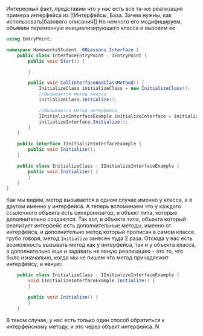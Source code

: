 Интересный факт, представим что у нас есть все та-же реализация примера интерфейса из [[Интерфейсы, База. Зачем нужны, как использовать|базового описания]]
Но немного его модифицируем, объявим переменную инициализирующего класса и вызовем ее

```csharp
using EntryPoint;

namespace HomeworksStudent._00Lessons.Interface {
    public class InterfaceEntryPoint : IEntryPoint {
        public void Start() {

        }

        public void CallInterfaceAndClassMethod() {
            InitializeClass initializeClass = new InitializeClass();
            //Вызывается метод класса
            initializeClass.Initialize();

            //Вызывается метод интерфейса
            IInitializeInterfaceExample initializeInterface = initializeClass;
            initializeInterface.Initialize();
        }
    }

    public interface IInitializeInterfaceExample {
        public void Initialize();
    }

    public class InitializeClass : IInitializeInterfaceExample {
        public void Initialize() {
        }
    }
}
```
Как мы видим, метод вызывается в одном случае именно у класса, а в другом именно у интерфейса.
А теперь вспоминаем что у каждого ссылочного объекта есть синхронизатор, и объект типа, которые дополнительно создаются. Так вот, в объекте типа, объекта который реализует интерфейс есть дополнительные методы, именно от интерфейса, и дополнительно метод который прописан в самом классе, грубо говоря, метод `Initialize` занесен туда 2 раза. Отсюда у нас есть возможность вызывать метод как у интерфейса, так и у объекта класса, а дополнительно еще и задавать не явную реализацию - это то, что было изначально, когда мы не пишем что метод принадлежит интерфейсу, и явную:

```csharp
    public class InitializeClass : IInitializeInterfaceExample {
        void IInitializeInterfaceExample.Initialize() {
        }

        public void Initialize() {
        }
    }
```
В таком случае, у нас есть только один способ обратиться к интерфейсному методу, и это через объект интерфейса.
N